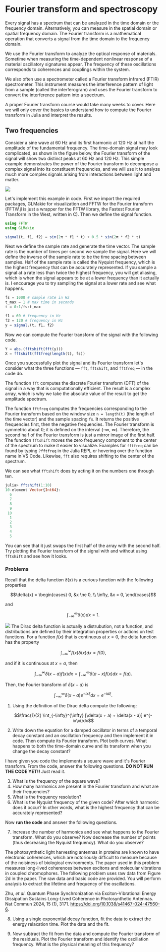 # Fourier transform and spectroscopy

Every signal has a spectrum that can be analyzed in the time domain or the frequency domain. Alternatively, you can measure in the spatial domain or spatial frequency domain. The Fourier transform is a mathematical operation that converts a signal from the time domain to the frequency domain.

We use the Fourier transform to analyze the optical response of materials. Sometime when measuring the time-dependent nonlinear response of a material oscillatory signatures appear. The frequency of these oscillations corresponds to coherences and couplings within the system.

We also often use a spectrometer called a Fourier transform infrared (FTIR) spectrometer. This instrument measures the interference pattern of light from a sample (called the interferogram) and uses the Fourier transform to convert the interference pattern into a spectrum.

A proper Fourier transform course would take many weeks to cover. Here we will only cover the basics to understand how to compute the Fourier transform in Julia and interpret the results.

## Two frequencies

Consider a sine wave at 60 Hz and its first harmonic at 120 Hz at half the amplitude of the fundamental frequency.
The time-domain signal may look complicated, as shown in the figure below, the Fourier transform of the signal will show two distinct peaks at 60 Hz and 120 Hz.
This simple example demonstrates the power of the Fourier transform to decompose a complex signal into its constituent frequencies, and we will use it to analyze much more complex signals arising from interactions between light and matter.

![](../images/FFT_two_notes.png)

Let's implement this example in code.
First we import the required packages, GLMakie for visualization and FFTW for the Fourier transform
(FFTW.jl is just a wrapper for the FFTW library, the Fastest Fourier Transform in the West, written in C).
Then we define the signal function.

```julia
using FFTW
using GLMakie

signal(t, f1, f2) = sin(2π * f1 * t) + 0.5 * sin(2π * f2 * t)
```

Next we define the sample rate and generate the time vector.
The sample rate is the number of times per second we sample the signal.
Here we will define the inverse of the sample rate to be the time spacing between samples.
Half of the sample rate is called the Nyquist frequency, which is the highest frequency that can be accurately represented.
If you sample a signal at a rate less than twice the highest frequency, you will get aliasing, which is when the signal appears to be at a lower frequency than it actually is.
I encourage you to try sampling the signal at a lower rate and see what happens.

```julia
fs = 1000 # sample rate in Hz
t_max = 1 # max time in seconds
t = 0:1/fs:t_max

f1 = 60 # frequency in Hz
f2 = 120 # frequency in Hz
y = signal.(t, f1, f2)
```

Now we can compute the Fourier transform of the signal with the following code.

```julia
Y = abs.(fftshift(fft(y)))
X = fftshift(fftfreq(length(t), fs))
```

Once you successfully plot the signal and its Fourier transform let's consider what the three functions &mdash; `fft`, `fftshift`, and `fftfreq` &mdash; in the code do.

The function `fft` computes the discrete Fourier transform (DFT) of the signal in a way that is computationally efficient.
The result is a complex array, which is why we take the absolute value of the result to get the amplitude spectrum.

The function `fftfreq` computes the frequencies corresponding to the Fourier transform based on the window size `n = length(t)` (the length of the time vector) and the sample spacing `fs`.
It returns the positive frequencies first, then the negative frequencies.
The Fourier transform is symmetric about 0; it is defined on the interval (-∞, ∞).
Therefore, the second half of the Fourier transform is just a mirror image of the first half.
The function `fftshift` moves the zero frequency component to the center of the spectrum to make it easier to visualize.
Examples for `fftfreq` can be found by typing `?fftfreq` in the Julia REPL or hovering over the function name in VS Code.
Likewise, `fft` also requires shifting to the center of the spectrum.

We can see what `fftshift` does by acting it on the numbers one through ten.

```julia
julia> fftshift(1:10)
10-element Vector{Int64}:
  6
  7
  8
  9
 10
  1
  2
  3
  4
  5
```

You can see that it just swaps the first half of the array with the second half.
Try plotting the Fourier transform of the signal with and without using `fftshift` and see how it looks.


### Problems

Recall that the delta function $\delta(x)$ is a curious function with the following properties

$$\delta(x) =
\begin{cases}
    0, &x \ne 0, \\
    \infty, &x = 0,
\end{cases}$$

and

$$\int_{-\infty}^{\infty} \delta(x) dx = 1.$$

![](../images/delta_distribution.png)
The Dirac delta function is actually a distrubution, not a function,
and distributions are defined by their integration properties or actions on test functions.
For a function $f(x)$ that is continuous at $x = 0$, the delta function has the property

$$\int_{-\infty}^{\infty} f(x) \delta(x) dx = f(0),$$

and if it is continuous at $x = a$, then

$$\int_{-\infty}^{\infty} \delta(x - a) f(x) dx = \int_{-\infty}^{\infty} \delta(a - x) f(x) dx = f(a).$$

Then, the Fourier transform of $\delta(x - a)$ is

$$\int_{-\infty}^{\infty} \delta(x - a) e^{-i x \xi} dx = e^{-i a \xi}.$$

1. Using the definition of the Dirac delta compute the following:

$$\frac{1}{2} \int_{-\infty}^{\infty} [\delta(x + a) + \delta(x - a)] e^{-ix\xi}dx$$

2. Write down the equation for a damped oscillator in terms of a temporal decay constant and an oscillation frequency and then implement it in code. Then compute its Fourier transform. Plot both curves. What happens to both the time-domain curve and its transform when you change the decay constant?

I have given you code the implements a square wave and it's Fourier transform. From the code, answer the following questions. **DO NOT RUN THE CODE YET!!** Just read it.

3. What is the frequency of the square wave?
4. How many harmonics are present in the Fourier transform and what are their frequencies?
5. What is the frequency resolution?
6. What is the Nyquist frequency of the given code? After which harmonic does it occur? In other words, what is the highest frequency that can be accurately represented?

Now **run the code** and answer the following questions.

7. Increase the number of harmonics and see what happens to the Fourier transform. What do you observe? Now decrease the number of points (thus decreasing the Nyquist frequency). What do you observe?


The photosynthetic light harvesting antennas in proteins are known to have electronic coherences, which are notoriously difficult to measure because of the noisiness of biological environments. The paper used in this problem measures long-lived coherences between excitons and molecular vibrations in coupled chromophores.
The following problem uses raw data from Figure 2d in the paper.
The raw data and basic code are provided.
You will perform analysis to extract the lifetime and frequency of the oscillations.


Zhu, *et al*. Quantum Phase Synchronization via Exciton-Vibrational Energy Dissipation Sustains Long-Lived Coherence in Photosynthetic Antennas. Nat Commun 2024, 15 (1), 3171. https://doi.org/10.1038/s41467-024-47560-6.

8. Using a single exponential decay function, fit the data to extract the energy relaxation time. Plot the data and the fit.

9. Now subtract the fit from the data and compute the Fourier transform of the residuals. Plot the Fourier transform and identify the oscillation frequency. What is the physical meaning of this frequency?